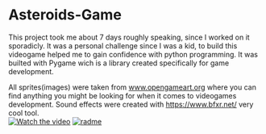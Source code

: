 # Asteroids-Game
This project took me about 7 days roughly speaking, since I worked on it sporadicly. It was a personal challenge since I was a kid, to build this videogame helped me to gain confidence with python programming. It was builted with Pygame wich is a library created specifically for game development.

All sprites(images) were taken from www.opengameart.org where you can find anything you might be looking for when it comes to videogames development. Sound effects were created with https://www.bfxr.net/ very cool tool.
<br>
[![Watch the video](https://user-images.githubusercontent.com/28121770/68391992-c7319a80-0136-11ea-982d-3e6dcd0f1ffe.png)](https://www.youtube.com/watch?v=wTl2COLr1RE&t=1s)
[![radme](https://user-images.githubusercontent.com/28121770/68391985-c1d45000-0136-11ea-9de5-82ec13f63053.gif)](https://twitter.com/micael_sosa/status/1192139117322276864?s=20)

